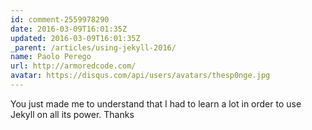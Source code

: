 ```yaml
---
id: comment-2559978290
date: 2016-03-09T16:01:35Z
updated: 2016-03-09T16:01:35Z
_parent: /articles/using-jekyll-2016/
name: Paolo Perego
url: http://armoredcode.com/
avatar: https://disqus.com/api/users/avatars/thesp0nge.jpg
---
```


You just made me to understand that I had to learn a lot in order to use Jekyll
on all its power. Thanks
